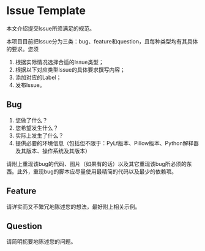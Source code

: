 # Issue Template

本文介绍提交Issue所须满足的规范。

本项目目前把Issue分为三类：bug、feature和question，且每种类型均有其具体的要求。您须
1. 根据实际情况选择合适的Issue类型；
2. 根据以下对应类型Issue的具体要求撰写内容；
3. 添加对应的Label；
4. 发布Issue。

## Bug

1. 您做了什么？
2. 您希望发生什么？
3. 实际上发生了什么？
4. 提供必要的环境信息（包括但不限于：PyLf版本、Pillow版本、Python解释器及其版本、操作系统及其版本）

请附上重现该bug的代码、图片（如果有的话）以及其它重现该bug所必须的东西。此外，重现bug的脚本应尽量使用最精简的代码以及最少的依赖项。

## Feature

请详实而又不繁冗地陈述您的想法，最好附上相关示例。

## Question

请简明扼要地陈述您的问题。
